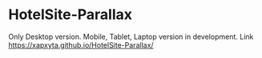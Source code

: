 # HotelSite-Parallax
Only Desktop version. Mobile, Tablet, Laptop version in development.
Link https://xapxyta.github.io/HotelSite-Parallax/
